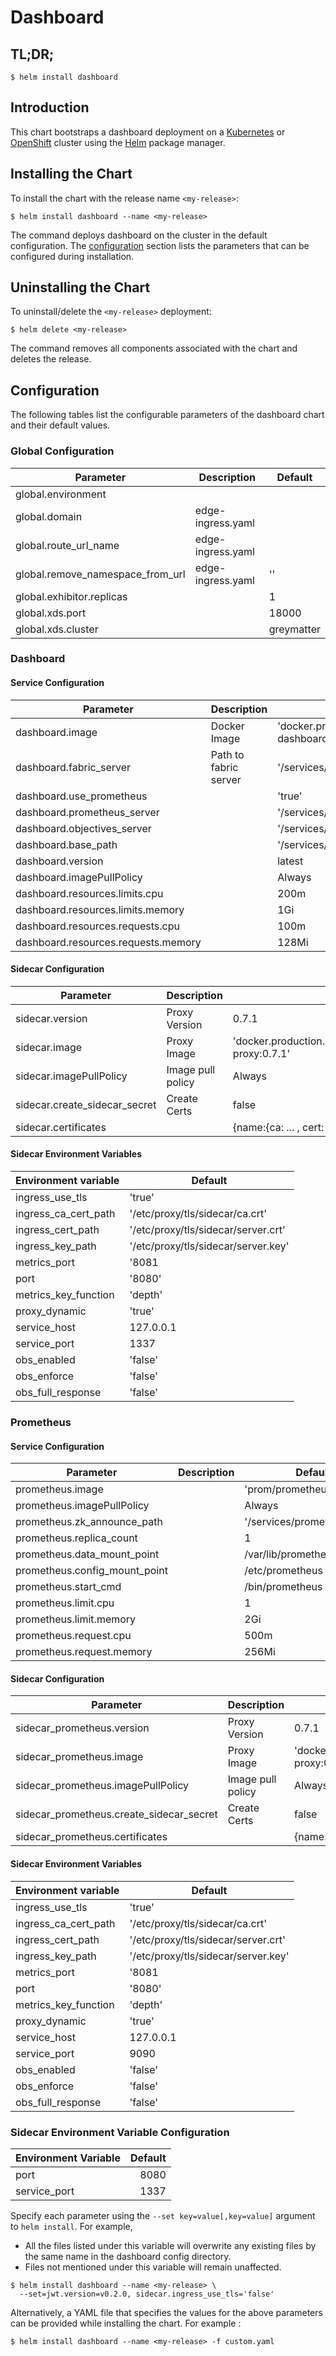 # Dashboard

## TL;DR;

```console
$ helm install dashboard
```

## Introduction

This chart bootstraps a dashboard deployment on a [Kubernetes](http://kubernetes.io) or [OpenShift](https://www.openshift.com/) cluster using the [Helm](https://helm.sh) package manager.

## Installing the Chart

To install the chart with the release name `<my-release>`:

```console
$ helm install dashboard --name <my-release>
```

The command deploys dashboard on the cluster in the default configuration. The [configuration](#configuration) section lists the parameters that can be configured during installation.

## Uninstalling the Chart

To uninstall/delete the `<my-release>` deployment:

```console
$ helm delete <my-release>
```

The command removes all components associated with the chart and deletes the release.

## Configuration

The following tables list the configurable parameters of the dashboard chart and their default values.

### Global Configuration

| Parameter                        | Description       | Default    |
| -------------------------------- | ----------------- | ---------- |
| global.environment               |                   |            |
| global.domain                    | edge-ingress.yaml |            |
| global.route_url_name            | edge-ingress.yaml |            |
| global.remove_namespace_from_url | edge-ingress.yaml | ''         |
| global.exhibitor.replicas        |                   | 1          |
| global.xds.port                  |                   | 18000      |
| global.xds.cluster               |                   | greymatter |

### Dashboard

#### Service Configuration

| Parameter                           | Description           | Default                                                            |
| ----------------------------------- | --------------------- | ------------------------------------------------------------------ |
| dashboard.image                     | Docker Image          | 'docker.production.deciphernow.com/deciphernow/gm-dashboard:2.5.0' |
| dashboard.fabric_server             | Path to fabric server | '/services/catalog/0.3.6/'                                         |
| dashboard.use_prometheus            |                       | 'true'                                                             |
| dashboard.prometheus_server         |                       | '/services/prometheus/2.7.1/api/v1/'                               |
| dashboard.objectives_server         |                       | '/services/slo/0.4.0/'                                             |
| dashboard.base_path                 |                       | '/services/dashboard/latest'                                       |
| dashboard.version                   |                       | latest                                                             |
| dashboard.imagePullPolicy           |                       | Always                                                             |
| dashboard.resources.limits.cpu      |                       | 200m                                                               |
| dashboard.resources.limits.memory   |                       | 1Gi                                                                |
| dashboard.resources.requests.cpu    |                       | 100m                                                               |
| dashboard.resources.requests.memory |                       | 128Mi                                                              |

#### Sidecar Configuration

| Parameter                     | Description       | Default                                                        |
| ----------------------------- | ----------------- | -------------------------------------------------------------- |
| sidecar.version               | Proxy Version     | 0.7.1                                                          |
| sidecar.image                 | Proxy Image       | 'docker.production.deciphernow.com/deciphernow/gm-proxy:0.7.1' |
| sidecar.imagePullPolicy       | Image pull policy | Always                                                         |
| sidecar.create_sidecar_secret | Create Certs      | false                                                          |
| sidecar.certificates          |                   | {name:{ca: ... , cert: ... , key ...}}                         |

#### Sidecar Environment Variables

| Environment variable | Default                             |
| -------------------- | ----------------------------------- |
| ingress_use_tls      | 'true'                              |
| ingress_ca_cert_path | '/etc/proxy/tls/sidecar/ca.crt'     |
| ingress_cert_path    | '/etc/proxy/tls/sidecar/server.crt' |
| ingress_key_path     | '/etc/proxy/tls/sidecar/server.key' |
| metrics_port         | '8081                               |
| port                 | '8080'                              |
| metrics_key_function | 'depth'                             |
| proxy_dynamic        | 'true'                              |
| service_host         | 127.0.0.1                           |
| service_port         | 1337                                |
| obs_enabled          | 'false'                             |
| obs_enforce          | 'false'                             |
| obs_full_response    | 'false'                             |

### Prometheus

#### Service Configuration

| Parameter                     | Description | Default                      |
| ----------------------------- | ----------- | ---------------------------- |
| prometheus.image              |             | 'prom/prometheus:v2.7.1'     |
| prometheus.imagePullPolicy    |             | Always                       |
| prometheus.zk_announce_path   |             | '/services/prometheus/2.7.1' |
| prometheus.replica_count      |             | 1                            |
| prometheus.data_mount_point   |             | /var/lib/prometheus/data     |
| prometheus.config_mount_point |             | /etc/prometheus              |
| prometheus.start_cmd          |             | /bin/prometheus              |
| prometheus.limit.cpu          |             | 1                            |
| prometheus.limit.memory       |             | 2Gi                          |
| prometheus.request.cpu        |             | 500m                         |
| prometheus.request.memory     |             | 256Mi                        |

#### Sidecar Configuration

| Parameter                                | Description       | Default                                                        |
| ---------------------------------------- | ----------------- | -------------------------------------------------------------- |
| sidecar_prometheus.version               | Proxy Version     | 0.7.1                                                          |
| sidecar_prometheus.image                 | Proxy Image       | 'docker.production.deciphernow.com/deciphernow/gm-proxy:0.7.1' |
| sidecar_prometheus.imagePullPolicy       | Image pull policy | Always                                                         |
| sidecar_prometheus.create_sidecar_secret | Create Certs      | false                                                          |
| sidecar_prometheus.certificates          |                   | {name:{ca: ... , cert: ... , key ...}}                         |

#### Sidecar Environment Variables

| Environment variable | Default                             |
| -------------------- | ----------------------------------- |
| ingress_use_tls      | 'true'                              |
| ingress_ca_cert_path | '/etc/proxy/tls/sidecar/ca.crt'     |
| ingress_cert_path    | '/etc/proxy/tls/sidecar/server.crt' |
| ingress_key_path     | '/etc/proxy/tls/sidecar/server.key' |
| metrics_port         | '8081                               |
| port                 | '8080'                              |
| metrics_key_function | 'depth'                             |
| proxy_dynamic        | 'true'                              |
| service_host         | 127.0.0.1                           |
| service_port         | 9090                                |
| obs_enabled          | 'false'                             |
| obs_enforce          | 'false'                             |
| obs_full_response    | 'false'                             |


### Sidecar Environment Variable Configuration
| Environment Variable | Default |
| -------------------- | ------: |
| port                 |    8080 |
| service_port         |    1337 |

Specify each parameter using the `--set key=value[,key=value]` argument to `helm install`. For example,

- All the files listed under this variable will overwrite any existing files by the same name in the dashboard config directory.
- Files not mentioned under this variable will remain unaffected.

```console
$ helm install dashboard --name <my-release> \
  --set=jwt.version=v0.2.0, sidecar.ingress_use_tls='false'
```

Alternatively, a YAML file that specifies the values for the above parameters can be provided while installing the chart. For example :

```console
$ helm install dashboard --name <my-release> -f custom.yaml
```
